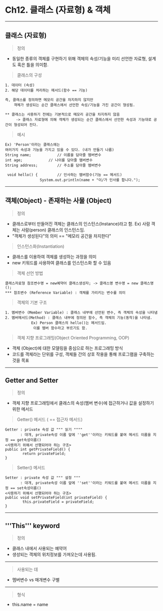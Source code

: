 # Ch12. 클래스 (자료형) & 객체
---
클래스 (자료형)
---
> 정의<br>
- 동일한 종류의 객체를 구현하기 위해 객체의 속성/기능을 미리 선언한 자료형, 설계도 혹은 틀을 의미함.

> 클래스의 구성<br>
```
1. 데이터 (속성)
2. 해당 데이터를 처리하는 메서드(함수 == 기능)
		
즉, 클래스를 정의하면 메모리 공간을 차지하지 않지만
    객체가 생성되는 순간 클래스에서 선언한 속성/기능을 가진 공간이 형성됨.

** 클래스는 사용하기 전에는 기본적으로 메모리 공간을 차지하지 않음
     -> 클래스 자료형에 의해 객체가 생성되는 순간 클래스에서 선언한 속성과 기능대로 공간이 형성되어 진다.
```
> 예시<br>
```	
Ex) 'Person'이라는 클래스에는
여러가지 속성과 기능을 가지고 있을 수 있다. (내가 만들기 나름)
String name;			// 이름을 담아줄 멤버변수
int age;			// 나이를 담아줄 멤버변수
String address;			// 주소를 담아줄 멤버변수
		
 void hello() {			// 인사하는 멤버함수(기능 == 메서드)
				System.out.println(name + "이/가 인사를 합니다.");
```
---
객체(Object) - 존재하는 사물 (Object) <br>
---
> 정의<br>
- 클래스로부터 만들어진 객체는 클래스의 인스턴스(Instance)라고 함.
		 Ex) 사람 객체는 사람(person) 클래스의 인스턴스임.
- "객체가 생성된다"의 의미 == "메모리 공간을 차지한다"
> 인스턴스화(Instantiation)<br>
- 클래스를 이용하여 객체를 생성하는 과정을 의미
- new 키워드를 사용하여 클래스를 인스턴스화 할 수 있음
> 객체 선언 방법<br>
```
클래스자료형 참조변수명 = new예약어 클래스생성자; -> 클래스명 변수명 = new 클래스명();
*** 참조변수 (Reference Variable) : 객체를 가리키는 변수를 의미
```
> 객체의 기본 구조<br>
```
1. 멤버변수 (Member Variable) : 클래스 내부에 선언된 변수, 즉 객체의 속성을 나타냄
2. 멤버메서드(Method) : 클래스 내부에 정의된 함수, 즉 객체의 기능(동작)을 나타냄.
		 	Ex) Person 클래스의 hello()는 메서드임.
			 이를 멤버 함수라고 부르기도 함.
```
> 객체 지향 프로그래밍(Object Oriented Programming, OOP)<br>
- 객체 (Object)에 대한 모델링을 중심으로 하는 프로그래밍 방식
- 코드를 객체라는 단위를 구성, 객체들 간의 상호 작용을 통해 프로그램을 구축하는 것을 목표
---
Getter and Setter
---
> 정의<br>
- 객체 지향 프로그래밍에서 클래스의 속성(멤버 변수)에 접근하거나 값을 설정하기 위한 메서드
> Getter() 메서드 ( == 접근자 메서드)<br>
```
Getter : private 속성 값 """ 읽기 """"
       : 대개, private속성 이름 앞에 ''get''이라는 키워드를 붙여 메서드 이름을 지정 == get속성이름()
<사용하기 위해서 선행되어야 하는 구조>
public int getPrivateField() {
		return privateField;
}
```	
> Setter() 메서드<br>
```
Setter : private 속성 값 """ 설정 """
       : 대개, private속성 이름 앞에 ''set''이라는 키워드를 붙여 메서드 이름을 지정 == set속성이름()
<사용하기 위해서 선행되어야 하는 구조>
public void setPrivateField(int privateField) {
		this.privateField = privateField;
}
```
---
'''This''' keyword
---
> 정의<br>
- 클래스 내에서 사용되는 예약어
- 생성되는 객체의 위치정보를 가져오는데 사용됨.
---
> 사용되는 데<br>	
- 멤버변수 vs 매개변수 구별
---
> 형식<br>
- this.name = name

